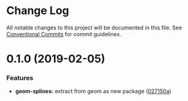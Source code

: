 # Change Log

All notable changes to this project will be documented in this file.
See [Conventional Commits](https://conventionalcommits.org) for commit guidelines.



# 0.1.0 (2019-02-05)


### Features

* **geom-splines:** extract from geom as new package ([027150a](https://github.com/thi-ng/umbrella/commit/027150a))
